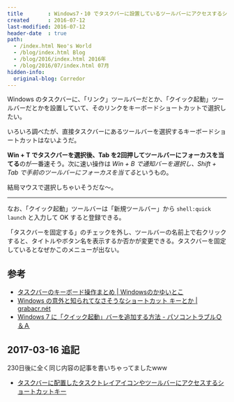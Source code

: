```yaml
---
title        : Windows7・10 でタスクバーに設置しているツールバーにアクセスするショートカットキー
created      : 2016-07-12
last-modified: 2016-07-12
header-date  : true
path:
  - /index.html Neo's World
  - /blog/index.html Blog
  - /blog/2016/index.html 2016年
  - /blog/2016/07/index.html 07月
hidden-info:
  original-blog: Corredor
---
```


Windows のタスクバーに、「リンク」ツールバーだとか、「クイック起動」ツールバーだとかを設置していて、そのリンクをキーボードショートカットで選択したい。

いろいろ調べたが、直接タスクバーにあるツールバーを選択するキーボードショートカットはないようだ。

**Win + T でタスクバーを選択後、Tab を2回押してツールバーにフォーカスを当てる**のが一番速そう。次に速い操作は *Win + B で通知バーを選択し、Shift + Tab で手前のツールバーにフォーカスを当てる*というもの。

結局マウスで選択しちゃいそうだな～。

-----

なお、「クイック起動」ツールバーは「新規ツールバー」から `shell:quick launch` と入力して OK すると登録できる。

「タスクバーを固定する」のチェックを外し、ツールバーの名前上で右クリックすると、タイトルやボタン名を表示するか否かが変更できる。タスクバーを固定しているとなぜかこのメニューが出ない。

## 参考

- [タスクバーのキーボード操作まとめ | Windowsのかゆいとこ](http://kayuitoko.blog129.fc2.com/blog-entry-15.html)
- [Windows の意外と知られてなさそうなショートカット キーとか | grabacr.nét](http://grabacr.net/archives/313)
- [Windows 7 に「クイック起動」バーを追加する方法 - パソコントラブルＱ＆Ａ](http://www.724685.com/weekly/qa091223.htm)

## 2017-03-16 追記

230日後に全く同じ内容の記事を書いちゃってましたwww

- [タスクバーに配置したタスクトレイアイコンやツールバーにアクセスするショートカットキー](/blog/2017/02/28-03.html)
